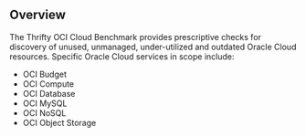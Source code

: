 ## Overview

The Thrifty OCI Cloud Benchmark provides prescriptive checks for discovery of unused, unmanaged, under-utilized and outdated Oracle Cloud resources. Specific Oracle Cloud services in scope include:

* OCI Budget
* OCI Compute
* OCI Database
* OCI MySQL
* OCI NoSQL
* OCI Object Storage